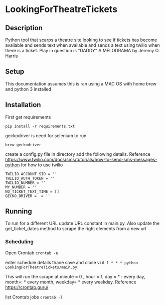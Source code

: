 # LookingForTheatreTickets

## Description 
Python tool that scarps a theatre site looking to see if tickets has become available and sends text when available 
and sends a text using twilio when there is a ticket. Play in question is "DADDY" A MELODRAMA by Jeremy O. Harris

## Setup
This documentation assumes this is ran using a MAC OS with home brew and python 3 installed

## Installation

First get requirements

`pip install -r requirements.txt`

geckodriver is need for selenium to run

`brew geckodriver`

create a config.py file in directory  add the following details. 
Reference https://www.twilio.com/docs/sms/tutorials/how-to-send-sms-messages-python for how to use twilio

```
TWILIO_ACCOUNT_SID = ''
TWILIO_AUTH_TOKEN = ''
TWILIO_NUMBER = ''
MY_NUMBER = ''
NO_TICKET_TEXT_TIME = []
GECKO_DRIVER =  = ''
```

## Running
To run for a different URL update URL constant in main.py.
Also update the get_ticket_dates method to scrape the right elements from a new url

### Scheduling 

Open Crontab
`crontab -e`

enter schedule details thane save and close vi
`0 1 * * * python LookingForTheatreTickets/main.py`

This will run the scrape at minute = 0 , hour = 1, day = * : every day, month=: * every month, weekday= * every weekday.
Reference https://crontab.guru/ 

list Crontab jobs
`crontab -l`
